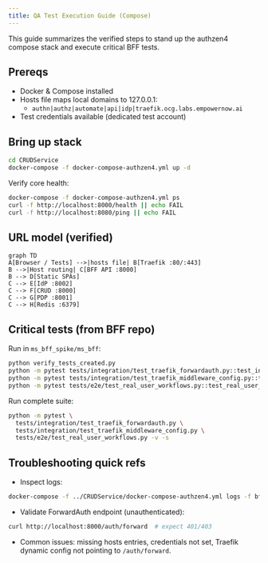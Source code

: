 ```yaml
---
title: QA Test Execution Guide (Compose)
---
```


This guide summarizes the verified steps to stand up the authzen4 compose stack and execute critical BFF tests.

## Prereqs
- Docker & Compose installed
- Hosts file maps local domains to 127.0.0.1:
  - `authn|authz|automate|api|idp|traefik.ocg.labs.empowernow.ai`
- Test credentials available (dedicated test account)

## Bring up stack
```bash
cd CRUDService
docker-compose -f docker-compose-authzen4.yml up -d
```

Verify core health:
```bash
docker-compose -f docker-compose-authzen4.yml ps
curl -f http://localhost:8000/health || echo FAIL
curl -f http://localhost:8080/ping || echo FAIL
```

## URL model (verified)
```mermaid
graph TD
A[Browser / Tests] -->|hosts file| B[Traefik :80/:443]
B -->|Host routing| C[BFF API :8000]
B --> D[Static SPAs]
C --> E[IdP :8002]
C --> F[CRUD :8000]
C --> G[PDP :8001]
C --> H[Redis :6379]
```

## Critical tests (from BFF repo)
Run in `ms_bff_spike/ms_bff`:
```bash
python verify_tests_created.py
python -m pytest tests/integration/test_traefik_forwardauth.py::test_integration_traefik_forwardauth_full_flow -v -s
python -m pytest tests/integration/test_traefik_middleware_config.py::test_integration_traefik_middleware_chain -v -s
python -m pytest tests/e2e/test_real_user_workflows.py::test_real_user_workflow_integration -v -s
```

Run complete suite:
```bash
python -m pytest \
  tests/integration/test_traefik_forwardauth.py \
  tests/integration/test_traefik_middleware_config.py \
  tests/e2e/test_real_user_workflows.py -v -s
```

## Troubleshooting quick refs
- Inspect logs:
```bash
docker-compose -f ../CRUDService/docker-compose-authzen4.yml logs -f bff_app
```
- Validate ForwardAuth endpoint (unauthenticated):
```bash
curl http://localhost:8000/auth/forward  # expect 401/403
```
- Common issues: missing hosts entries, credentials not set, Traefik dynamic config not pointing to `/auth/forward`.

